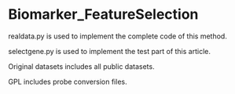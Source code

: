 # Biomarker_FeatureSelection
 
realdata.py is used to implement the complete code of this method.

selectgene.py is used to implement the test part of this article.

Original datasets includes all public datasets.

GPL includes probe conversion files.

